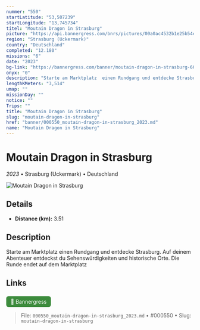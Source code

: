 ```yaml
---
nummer: "550"
startLatitude: "53,507239"
startLongitude: "13,745734"
titel: "Moutain Dragon in Strasburg"
picture: "https://api.bannergress.com/bnrs/pictures/00a0ac4532b1e25b54e9618c6f9b3ff8"
region: "Strasburg (Uckermark)"
country: "Deutschland"
completed: "12.180"
missions: "6"
date: "2023"
bg-link: "https://bannergress.com/banner/moutain-dragon-in-strasburg-66e0"
onyx: "0"
description: "Starte am Marktplatz  einen Rundgang und entdecke Strasburg. Auf deinem Abenteuer entdeckst du Sehenswürdigkeiten und historische Orte. Die Runde endet auf dem Marktplatz"
lengthKMeters: "3,514"
umap: ""
missionDay: ""
notice: ""
Trips: ""
title: "Moutain Dragon in Strasburg"
slug: "moutain-dragon-in-strasburg"
href: "banner/000550_moutain-dragon-in-strasburg_2023.md"
name: "Moutain Dragon in Strasburg"
---
```

# Moutain Dragon in Strasburg

*2023* • Strasburg (Uckermark) • Deutschland

![Moutain Dragon in Strasburg](https://api.bannergress.com/bnrs/pictures/00a0ac4532b1e25b54e9618c6f9b3ff8)



## Details
- **Distance (km):** 3.51






## Description
Starte am Marktplatz  einen Rundgang und entdecke Strasburg. Auf deinem Abenteuer entdeckst du Sehenswürdigkeiten und historische Orte. Die Runde endet auf dem Marktplatz



## Links
<a href="https://bannergress.com/banner/moutain-dragon-in-strasburg-66e0" style="display:inline-block;margin:6px 8px 0 0;padding:6px 12px;background:#3c8b3c;color:#fff;text-decoration:none;border-radius:6px;">🔗 Bannergress</a>




> File: `000550_moutain-dragon-in-strasburg_2023.md` • #000550 • Slug: `moutain-dragon-in-strasburg`
